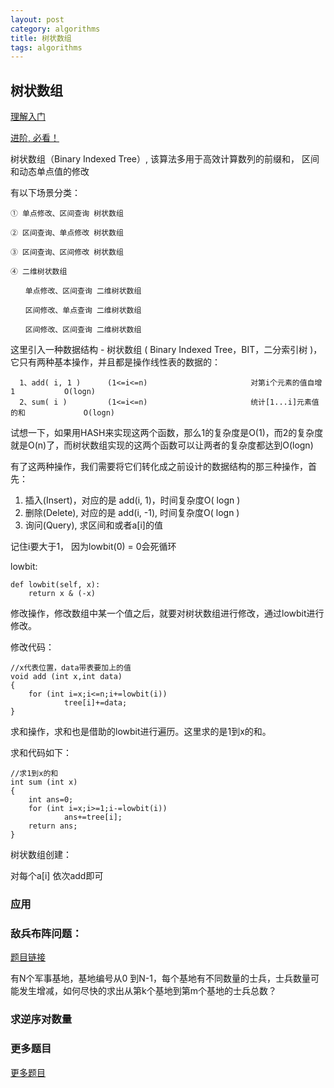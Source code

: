 ```yaml
---
layout: post
category: algorithms
title: 树状数组
tags: algorithms
---
```


## 树状数组

[理解入门](https://zhuanlan.zhihu.com/p/25185969)

[进阶, 必看！](https://www.cnblogs.com/dilthey/p/9366491.html)

树状数组（Binary Indexed Tree）, 该算法多用于高效计算数列的前缀和， 区间和动态单点值的修改

有以下场景分类：

    ① 单点修改、区间查询 树状数组

    ② 区间查询、单点修改 树状数组

    ③ 区间查询、区间修改 树状数组

    ④ 二维树状数组

    　　单点修改、区间查询 二维树状数组

    　　区间修改、单点查询 二维树状数组

    　　区间修改、区间查询 二维树状数组

这里引入一种数据结构 - 树状数组 ( Binary Indexed Tree，BIT，二分索引树 )，它只有两种基本操作，并且都是操作线性表的数据的：

      1、add( i, 1 )      (1<=i<=n)                       对第i个元素的值自增1           O(logn)
      2、sum( i )         (1<=i<=n)                       统计[1...i]元素值的和             O(logn)


试想一下，如果用HASH来实现这两个函数，那么1的复杂度是O(1)，而2的复杂度就是O(n)了，而树状数组实现的这两个函数可以让两者的复杂度都达到O(logn)

有了这两种操作，我们需要将它们转化成之前设计的数据结构的那三种操作，首先：

1. 插入(Insert)，对应的是 add(i, 1)，时间复杂度O( logn )
2. 删除(Delete), 对应的是 add(i, -1), 时间复杂度O( logn )
3. 询问(Query), 求区间和或者a[i]的值

记住i要大于1， 因为lowbit(0) = 0会死循环

lowbit:

    def lowbit(self, x):
        return x & (-x)

修改操作，修改数组中某一个值之后，就要对树状数组进行修改，通过lowbit进行修改。

修改代码：

    //x代表位置，data带表要加上的值
    void add (int x,int data)
    {
        for (int i=x;i<=n;i+=lowbit(i))
                tree[i]+=data;
    }

求和操作，求和也是借助的lowbit进行遍历。这里求的是1到x的和。

求和代码如下：

    //求1到x的和
    int sum (int x)
    {
        int ans=0;
        for (int i=x;i>=1;i-=lowbit(i))
                ans+=tree[i];
        return ans;
    }


树状数组创建：

对每个a[i] 依次add即可

### 应用

### 敌兵布阵问题：
[题目链接](http://acm.hdu.edu.cn/showproblem.php?pid=1166)


有N个军事基地，基地编号从0 到N-1，每个基地有不同数量的士兵，士兵数量可能发生增减，如何尽快的求出从第k个基地到第m个基地的士兵总数？


### 求逆序对数量


### 更多题目
[更多题目](https://blog.csdn.net/weixin_45677913/article/details/102481587?utm_medium=distribute.pc_relevant.none-task-blog-BlogCommendFromMachineLearnPai2-4.pc_relevant_is_cache&depth_1-utm_source=distribute.pc_relevant.none-task-blog-BlogCommendFromMachineLearnPai2-4.pc_relevant_is_cache)


